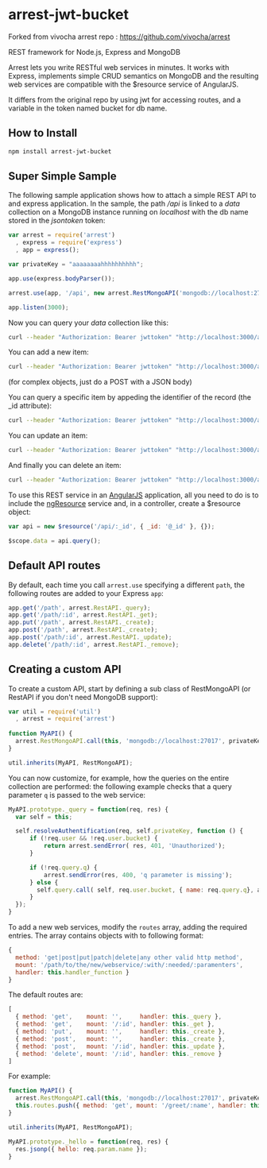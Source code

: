 arrest-jwt-bucket
=================

Forked from vivocha arrest repo : https://github.com/vivocha/arrest


REST framework for Node.js, Express and MongoDB

Arrest lets you write RESTful web services in minutes. It works with Express,
implements simple CRUD semantics on MongoDB and the resulting web services
are compatible with the $resource service of AngularJS.

It differs from the original repo by using jwt for accessing routes, and a variable in the token named bucket for db name.

## How to Install

```bash
npm install arrest-jwt-bucket
```

## Super Simple Sample

The following sample application shows how to attach a simple REST API to and express
application. In the sample, the path */api* is linked to a *data* collection
on a MongoDB instance running on *localhost* with the db name stored in the *jsontoken* token:

```js
var arrest = require('arrest')
  , express = require('express')
  , app = express();

var privateKey = "aaaaaaaahhhhhhhhhh";

app.use(express.bodyParser());

arrest.use(app, '/api', new arrest.RestMongoAPI('mongodb://localhost:27017', privateKey, 'data'));

app.listen(3000);
```

Now you can query your *data* collection like this:

```bash
curl --header "Authorization: Bearer jwttoken" "http://localhost:3000/api"
```

You can add a new item:

```bash
curl --header "Authorization: Bearer jwttoken" "http://localhost:3000/api" -d "name=Jimbo&surname=Johnson"
```

(for complex objects, just do a POST with a JSON body)

You can query a specific item by appeding the identifier of the record (the _id attribute):

```bash
curl --header "Authorization: Bearer jwttoken" "http://localhost:3000/api/51acc04f196573941f000002"
```

You can update an item:

```bash
curl --header "Authorization: Bearer jwttoken" "http://localhost:3000/api/51acc04f196573941f000002" "name=Jimbo&surname=Smith"
```

And finally you can delete an item:

```bash
curl --header "Authorization: Bearer jwttoken" "http://localhost:3000/api/51acc04f196573941f000002" -X DELETE
```

To use this REST service in an [AngularJS](http://angularjs.org) application, all you need to do is to include the
[ngResource](http://docs.angularjs.org/api/ngResource.$resource) service and, in a controller, create a $resource object:

```js
var api = new $resource('/api/:_id', { _id: '@_id' }, {});

$scope.data = api.query();
```

## Default API routes

By default, each time you call `arrest.use` specifying a different `path`, the following routes are
added to your Express `app`:

```js
app.get('/path', arrest.RestAPI._query);
app.get('/path/:id', arrest.RestAPI._get);
app.put('/path', arrest.RestAPI._create);
app.post('/path', arrest.RestAPI._create);
app.post('/path/:id', arrest.RestAPI._update);
app.delete('/path/:id', arrest.RestAPI._remove);
```

## Creating a custom API

To create a custom API, start by defining a sub class of RestMongoAPI (or RestAPI if you don't need
MongoDB support):

```js
var util = require('util')
  , arrest = require('arrest')
  
function MyAPI() {
  arrest.RestMongoAPI.call(this, 'mongodb://localhost:27017', privateKey, 'my_collection');
}

util.inherits(MyAPI, RestMongoAPI);
```

You can now customize, for example, how the queries on the entire collection are performed: the
following example checks that a query parameter `q` is passed to the web service:

```js
MyAPI.prototype._query = function(req, res) {
  var self = this;

  self.resolveAuthentification(req, self.privateKey, function () {
      if (!req.user && !req.user.bucket) {
          return arrest.sendError( res, 401, 'Unauthorized');
      }

      if (!req.query.q) {
          arrest.sendError(res, 400, 'q parameter is missing');
      } else {
        self.query.call( self, req.user.bucket, { name: req.query.q}, arrest.responseCallback(res));
      }
  });
}
```

To add a new web services, modify the `routes` array, adding the required entries.
The array contains objects with to following format:

```js
{
  method: 'get|post|put|patch|delete|any other valid http method',
  mount: '/path/to/the/new/webservice/:with/:needed/:paramenters',
  handler: this.handler_function }
}
```

The default routes are:

```js
[
  { method: 'get',    mount: '',     handler: this._query },
  { method: 'get',    mount: '/:id', handler: this._get },
  { method: 'put',    mount: '',     handler: this._create },
  { method: 'post',   mount: '',     handler: this._create },
  { method: 'post',   mount: '/:id', handler: this._update },
  { method: 'delete', mount: '/:id', handler: this._remove }
]
```

For example:

```js
function MyAPI() {
  arrest.RestMongoAPI.call(this, 'mongodb://localhost:27017', privateKey, 'my_collection');
  this.routes.push({ method: 'get', mount: '/greet/:name', handler: this._hello });
}

util.inherits(MyAPI, RestMongoAPI);

MyAPI.prototype._hello = function(req, res) {
  res.jsonp({ hello: req.param.name });
}
```
